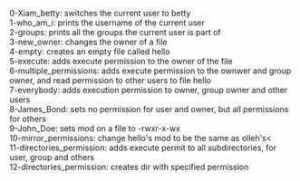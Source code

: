 0-Xiam_betty: switches the current user to betty<br>
1-who_am_i: prints the username of the current user<br>
2-groups: prints all the groups the current user is part of<br>
3-new_owner: changes the owner of a file<br>
4-empty: creates an empty file called hello<br>
5-execute: adds execute permission to the owner of the file<br>
6-multiple_permissions: adds execute permission to the ownwer and group owner, and read permission to other users to file hello<br>
7-everybody: adds execution permission to owner, group owner and other users<br>
8-James_Bond: sets no permission for user and owner, but all permissions for others<br>
9-John_Doe: sets mod on a file to -rwxr-x-wx<br>
10-mirror_permissions: change hello's mod to be the same as olleh's<<br>
11-directories_permission: adds execute permit to all subdirectories, for user, group and others<br>
12-directories_permission: creates dir with specified permission<br>

